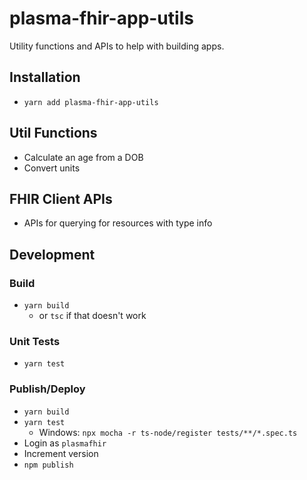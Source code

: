 # plasma-fhir-app-utils

Utility functions and APIs to help with building apps.

## Installation

* `yarn add plasma-fhir-app-utils`

## Util Functions

* Calculate an age from a DOB
* Convert units

## FHIR Client APIs

* APIs for querying for resources with type info

## Development

### Build

* `yarn build`
  * or `tsc` if that doesn't work

### Unit Tests

* `yarn test`

### Publish/Deploy
- `yarn build`
- `yarn test`
  - Windows: `npx mocha -r ts-node/register tests/**/*.spec.ts`
- Login as `plasmafhir`
- Increment version
- `npm publish`